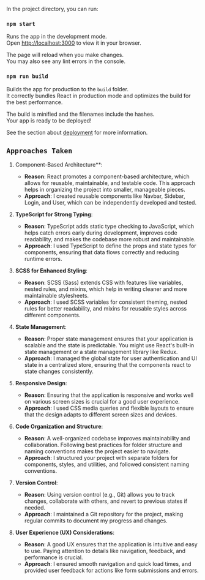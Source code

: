 

In the project directory, you can run:

### `npm start`

Runs the app in the development mode.\
Open [http://localhost:3000](http://localhost:3000) to view it in your browser.

The page will reload when you make changes.\
You may also see any lint errors in the console.


### `npm run build`

Builds the app for production to the `build` folder.\
It correctly bundles React in production mode and optimizes the build for the best performance.

The build is minified and the filenames include the hashes.\
Your app is ready to be deployed!

See the section about [deployment](https://facebook.github.io/create-react-app/docs/deployment) for more information.

## `Approaches Taken`

1. Component-Based Architecture**:
   - **Reason**: React promotes a component-based architecture, which allows for reusable, maintainable, and testable code. This approach helps in organizing the project into smaller, manageable pieces.
   - **Approach**: I created reusable components like Navbar, Sidebar, Login, and User, which can be independently developed and tested.

2. **TypeScript for Strong Typing**:
   - **Reason**: TypeScript adds static type checking to JavaScript, which helps catch errors early during development, improves code readability, and makes the codebase more robust and maintainable.
   - **Approach**: I used TypeScript to define the props and state types for components, ensuring that data flows correctly and reducing runtime errors.

3. **SCSS for Enhanced Styling**:
   - **Reason**: SCSS (Sass) extends CSS with features like variables, nested rules, and mixins, which help in writing cleaner and more maintainable stylesheets.
   - **Approach**: I used SCSS variables for consistent theming, nested rules for better readability, and mixins for reusable styles across different components.

4. **State Management**:
   - **Reason**: Proper state management ensures that your application is scalable and the state is predictable. You might use React's built-in state management or a state management library like Redux.
   - **Approach**: I managed the global state for user authentication and UI state in a centralized store, ensuring that the components react to state changes consistently.

5. **Responsive Design**:
   - **Reason**: Ensuring that the application is responsive and works well on various screen sizes is crucial for a good user experience.
   - **Approach**: I used CSS media queries and flexible layouts to ensure that the design adapts to different screen sizes and devices.

6. **Code Organization and Structure**:
   - **Reason**: A well-organized codebase improves maintainability and collaboration. Following best practices for folder structure and naming conventions makes the project easier to navigate.
   - **Approach**: I structured your project with separate folders for components, styles, and utilities, and followed consistent naming conventions.

7. **Version Control**:
   - **Reason**: Using version control (e.g., Git) allows you to track changes, collaborate with others, and revert to previous states if needed.
   - **Approach**: I maintained a Git repository for the project, making regular commits to document my progress and changes.

8. **User Experience (UX) Considerations**:
   - **Reason**: A good UX ensures that the application is intuitive and easy to use. Paying attention to details like navigation, feedback, and performance is crucial.
   - **Approach**: I ensured smooth navigation and quick load times, and provided user feedback for actions like form submissions and errors.
